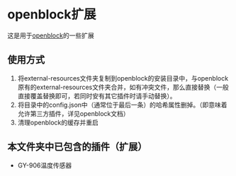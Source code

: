 #  openblock扩展

这是用于[openblock](https://github.com/openblockcc/openblock-desktop/)的一些扩展

## 使用方式
1. 将external-resources文件夹复制到openblock的安装目录中，与openblock原有的external-resources文件夹合并，如有冲突文件，那么直接替换（一般直接覆盖替换即可，若同时安有其它插件时请手动替换）。
2. 将目录中的config.json中（通常位于最后一条）的哈希属性删掉。（即意味着允许第三方插件，详见openblock文档）
3. 清理openblock的缓存并重启

## 本文件夹中已包含的插件（扩展）
- GY-906温度传感器